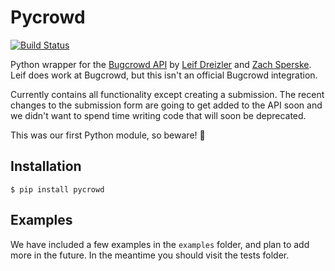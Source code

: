 # Pycrowd
[![Build Status](https://travis-ci.org/leifdreizler/pycrowd.svg?branch=master)](https://travis-ci.org/leifdreizler/pycrowd)

Python wrapper for the [Bugcrowd API](https://docs.bugcrowd.com/docs/authentication) by [Leif Dreizler](https://twitter.com/leifdreizler) and [Zach Sperske](https://twitter.com/zsperske). Leif does work at Bugcrowd, but this isn't an official Bugcrowd integration.

Currently contains all functionality except creating a submission. The recent changes to the submission form are going to get added to the API soon and we didn't want to spend time writing code that will soon be deprecated.

This was our first Python module, so beware! 👻

## Installation

`$ pip install pycrowd`

## Examples

We have included a few examples in the `examples` folder, and plan to add more in the future. In the meantime you should visit the tests folder.
